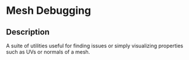 # Mesh Debugging

## Description
A suite of utilities useful for finding issues or simply visualizing properties such as UVs or normals of a mesh.

